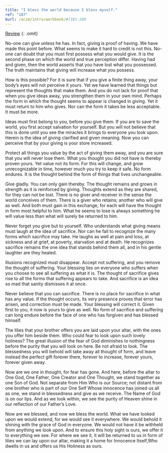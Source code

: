 ```yaml
---
title: "I bless the world because I bless myself."
ref: "187"
burl: /acim/intro/workbook/#l181-200
---
```


<a class="hide-review" href="/workbook/l207/#l187">Review</a>
{: .omit}

No-one can give unless he has. In fact, giving is proof of having. We
have made this point before. What seems to make it hard to credit is not
this. No-one can doubt that you must first possess what you would give.
It is the second phase on which the world and true perception differ.
Having had and given, then the world asserts that you have lost what you
possessed. The truth maintains that giving will increase what you
possess.

How is this possible? For it is sure that if you give a finite thing
away, your body’s eyes will not perceive it yours. Yet we have learned
that things but represent the thoughts that make them. And you do not
lack for proof that when you give ideas away, you strengthen them in
your own mind. Perhaps the form in which the thought seems to appear is
changed in giving. Yet it must return to him who gives. Nor can the form
it takes be less acceptable. It must be more.

Ideas must first belong to you, before you give them. If you are to save
the world, you first accept salvation for yourself. But you will not
believe that this is done until you see the miracles it brings to
everyone you look upon. Herein is the idea of giving clarified and given
meaning. Now you can perceive that by your giving is your store
increased.

Protect all things you value by the act of giving them away, and you are
sure that you will never lose them. What you thought you did not have is
thereby proven yours. Yet value not its form. For this will change, and
grow unrecognizable in time, however much you try to keep it safe. No
form endures. It is the thought behind the form of things that lives
unchangeable.

Give gladly. You can only gain thereby. The thought remains and grows in
strength as it is reinforced by giving. Thoughts extend as they are
shared, for they can not be lost. There is no giver and receiver in the
sense the world conceives of them. There is a giver who retains; another
who will give as well. And both must gain in this exchange, for each
will have the thought in form most helpful to him. What he seems to lose
is always something he will value less
than what will surely be returned to him.

Never forget you give but to yourself. Who understands what giving means
must laugh at the idea of sacrifice. Nor can he fail to recognize the
many forms which sacrifice may take. He laughs as well at pain and loss,
at sickness and at grief, at poverty, starvation and at death. He
recognizes sacrifice remains the one idea that stands behind them all,
and in his gentle laughter are they healed.

Illusions recognized must disappear. Accept not suffering, and you
remove the thought of suffering. Your blessing lies on everyone who
suffers when you choose to see all suffering as what it is. The thought
of sacrifice gives rise to all the forms that suffering appears to take.
And sacrifice is an idea so mad that sanity dismisses it at once.

Never believe that you can sacrifice. There is no place for sacrifice in
what has any value. If the thought occurs, its very presence proves that
error has arisen, and correction must be made. Your blessing will
correct it. Given first to you, it now is yours to give as well. No form
of sacrifice and suffering can long endure before the face of one who
has forgiven and has blessed himself.

The lilies that your brother offers you are laid upon your altar, with
the ones you offer him beside them. Who could fear to look upon such
lovely holiness? The great illusion of the fear of God diminishes to
nothingness before the purity that you will look on here. Be not afraid
to look. The blessedness you will behold will take away all thought of
form, and leave instead the perfect gift forever there, forever to
increase, forever yours, forever given away.

Now are we one in thought, for fear has gone. And here, before the altar
to One God, One Father, One Creator and One Thought, we stand together
as one Son of God. Not separate from Him Who is our Source; not distant
from one brother who is part of our One Self Whose innocence has joined
us all as one, we stand in blessedness and give as we receive. The Name
of God is on our lips. And as we look within, we see the purity of
Heaven shine in our reflection of our Father’s Love.

Now are we blessed, and now we bless the world. What we have looked upon
we would extend, for we would see it everywhere. We would behold it
shining with the grace of God in everyone. We would not have it be
withheld from anything we look upon. And to
ensure this holy sight is ours, we offer it to everything we see. For
where we see it, it will be returned to us in form of lilies we can lay
upon our altar, making it a home for Innocence Itself,Who dwells in us
and offers us His Holiness as ours.

